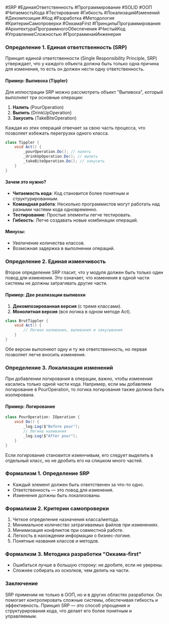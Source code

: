#SRP  #ЕдинаяОтветственность  #Программирование  #SOLID  #ООП  #ЧитаемостьКода  #Тестирование  #Гибкость  #ЛокализацияИзменений  #Декомпозиция  #Код  #Разработка  #Методология  #КритерииСамопроверки  #ОккамаFirst  #ПринципыПрограммирования  #АрхитектураПрограммногоОбеспечения  #ЧистыйКод  #УправлениеСложностью  #ПрограммнаяИнженерия
### Определение 1. Единая ответственность (SRP)

Принцип единой ответственности (Single Responsibility Principle, SRP) утверждает, что у каждого объекта должна быть только одна причина для изменения, то есть он должен нести одну ответственность.

#### Пример: Выпивоха (Tippler)

Для иллюстрации SRP можно рассмотреть объект "Выпивоха", который выполняет три основные операции:

1. **Налить** (PourOperation)
2. **Выпить** (DrinkUpOperation)
3. **Закусить** (TakeBiteOperation)

Каждая из этих операций отвечает за свою часть процесса, что позволяет избежать перегрузки одного класса.

```csharp
class Tippler {
    void Act() {
        _pourOperation.Do(); // налить
        _drinkUpOperation.Do(); // выпить
        _takeBiteOperation.Do(); // закусить
    }
}
```

#### Зачем это нужно?

- **Читаемость кода**: Код становится более понятным и структурированным.
- **Командная работа**: Несколько программистов могут работать над разными частями кода одновременно.
- **Тестирование**: Простые элементы легче тестировать.
- **Гибкость**: Легче создавать новые комбинации операций.

#### Минусы:

- Увеличение количества классов.
- Возможная задержка в выполнении операций.

### Определение 2. Единая изменчивость

Второе определение SRP гласит, что у модуля должен быть только один повод для изменения. Это означает, что изменения в одной части системы не должны затрагивать другие части.

#### Пример: Две реализации выпивохи

1. **Декомпозированная версия** (с тремя классами).
2. **Монолитная версия** (вся логика в одном методе Act).

```csharp
class BrutTippler {
    void Act() {
        // Логика наливания, выпивания и закусывания
    }
}
```

Обе версии выполняют одну и ту же ответственность, но первая позволяет легче вносить изменения.

### Определение 3. Локализация изменений

При добавлении логирования в операции, важно, чтобы изменения касались только одной части кода. Например, если мы добавляем логирование в PourOperation, то логика логирования также должна быть изолирована.

#### Пример: Логирование

```csharp
class PourOperation: IOperation {
    void Do() {
        _log.Log($"Before pour");
        // Логика наливания
        _log.Log($"After pour");
    }
}
```

Если логирование становится изменчивым, его следует выделить в отдельный класс, но не дробить его на слишком много частей.

### Формализм 1. Определение SRP

- Каждый элемент должен быть ответственен за что-то одно.
- Ответственность — это повод для изменения.
- Изменения должны быть локализованы.

### Формализм 2. Критерии самопроверки

1. Четкое определение назначения класса/метода.
2. Минимальное количество затрагиваемых файлов при изменениях.
3. Минимизация конфликтов при совместной работе.
4. Легкость в нахождении информации о бизнес-логике.
5. Понятные названия классов и методов.

### Формализм 3. Методика разработки "Оккама-first"

- Ошибаться лучше в большую сторону: не дробите, если не уверены.
- Сложнее собирать из осколков, чем делить на части.

### Заключение

SRP применим не только в ООП, но и в других областях разработки. Он помогает контролировать сложные системы, обеспечивая гибкость и эффективность. Принцип SRP — это способ упрощения и структурирования кода, что делает его более понятным и управляемым.